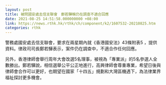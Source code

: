 ```yaml
---
layout: post
title: 被問國安處去信支聯會　鄭若驊稱仍在調查不適合回應
date: 2021-08-25 14:51:58.000000000 +08:00
link: https://news.rthk.hk/rthk/ch/component/k2/1607532-20210825.htm
categories: rthk
---
```


警務處國安處去信支聯會，要求在兩星期內就《香港國安法》43條附表5 ，提供資料。律政司司長鄭若驊表示，案件仍在調查中，不適合作任何回應。

另外，香港律師會舉行周年大會改選5名理事，被視為「專業派」的5名參選人全數勝出。鄭若驊說，相信選舉公平公正地進行，高興律師會尊重專業，希望日後與律師會合作可以更好，也期望在國家「十四五」規劃和大灣區機遇下，為法律業界福祉探討更多機會。

